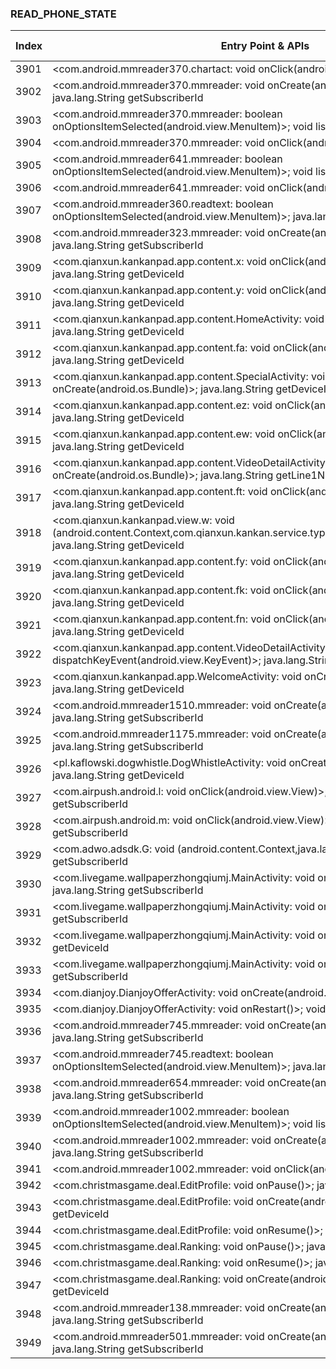 ### READ_PHONE_STATE
| Index | Entry Point & APIs | Screen shot | Resource id | Label |
| ------------- | ------------- | ------------- |-------------|-------------|
| 3901 | <com.android.mmreader370.chartact: void onClick(android.view.View)>; void listen | ![](D:\COSMOS\output\py\Drebin\VirusShare_Android_20130506\VirusShare_90a0713f42bc487a898ab3d4bd4fe505\com.android.mmreader370.chartact.png) |  | |
| 3902 | <com.android.mmreader370.mmreader: void onCreate(android.os.Bundle)>; java.lang.String getSubscriberId | ![](D:\COSMOS\output\py\Drebin\VirusShare_Android_20130506\VirusShare_c2e83e93dbfc1ceceb01c6e412fa3e8a\com.android.mmreader370.mmreader.png) |  | |
| 3903 | <com.android.mmreader370.mmreader: boolean onOptionsItemSelected(android.view.MenuItem)>; void listen | ![](D:\COSMOS\output\py\Drebin\VirusShare_Android_20130506\VirusShare_90a0713f42bc487a898ab3d4bd4fe505\com.android.mmreader370.mmreader.png) |  | |
| 3904 | <com.android.mmreader370.mmreader: void onClick(android.view.View)>; void listen | ![](D:\COSMOS\output\py\Drebin\VirusShare_Android_20130506\VirusShare_90a0713f42bc487a898ab3d4bd4fe505\com.android.mmreader370.mmreader.png) |  | |
| 3905 | <com.android.mmreader641.mmreader: boolean onOptionsItemSelected(android.view.MenuItem)>; void listen | ![](D:\COSMOS\output\py\Drebin\VirusShare_Android_20130506\VirusShare_90c8b6bbf12d663dcbd72879e4d43424\com.android.mmreader641.mmreader.png) |  | |
| 3906 | <com.android.mmreader641.mmreader: void onClick(android.view.View)>; void listen | ![](D:\COSMOS\output\py\Drebin\VirusShare_Android_20130506\VirusShare_90c8b6bbf12d663dcbd72879e4d43424\com.android.mmreader641.mmreader.png) |  | |
| 3907 | <com.android.mmreader360.readtext: boolean onOptionsItemSelected(android.view.MenuItem)>; java.lang.String getSubscriberId | ![](D:\COSMOS\output\py\Drebin\VirusShare_Android_20130506\VirusShare_90d21843290cb1f7e0bb535d8da24575\com.android.mmreader360.readtext.png) |  | |
| 3908 | <com.android.mmreader323.mmreader: void onCreate(android.os.Bundle)>; java.lang.String getSubscriberId | ![](D:\COSMOS\output\py\Drebin\VirusShare_Android_20130506\VirusShare_910cbf0dfef79aa29c3f40efbaa39fb8\com.android.mmreader323.mmreader.png) |  | |
| 3909 | <com.qianxun.kankanpad.app.content.x: void onClick(android.view.View)>; java.lang.String getDeviceId | ![](D:\COSMOS\output\py\Drebin\VirusShare_Android_20130506\VirusShare_912e8101bb2df2d44c26d15cbec614a5\com.qianxun.kankanpad.app.content.HomeActivity.png) |  | |
| 3910 | <com.qianxun.kankanpad.app.content.y: void onClick(android.view.View)>; java.lang.String getDeviceId | ![](D:\COSMOS\output\py\Drebin\VirusShare_Android_20130506\VirusShare_912e8101bb2df2d44c26d15cbec614a5\com.qianxun.kankanpad.app.content.HomeActivity.png) |  | |
| 3911 | <com.qianxun.kankanpad.app.content.HomeActivity: void onCreate(android.os.Bundle)>; java.lang.String getDeviceId | ![](D:\COSMOS\output\py\Drebin\VirusShare_Android_20130506\VirusShare_912e8101bb2df2d44c26d15cbec614a5\com.qianxun.kankanpad.app.content.HomeActivity.png) |  | |
| 3912 | <com.qianxun.kankanpad.app.content.fa: void onClick(android.view.View)>; java.lang.String getDeviceId | ![](D:\COSMOS\output\py\Drebin\VirusShare_Android_20130506\VirusShare_912e8101bb2df2d44c26d15cbec614a5\com.qianxun.kankanpad.app.content.SpecialActivity.png) |  | |
| 3913 | <com.qianxun.kankanpad.app.content.SpecialActivity: void onCreate(android.os.Bundle)>; java.lang.String getDeviceId | ![](D:\COSMOS\output\py\Drebin\VirusShare_Android_20130506\VirusShare_912e8101bb2df2d44c26d15cbec614a5\com.qianxun.kankanpad.app.content.SpecialActivity.png) |  | |
| 3914 | <com.qianxun.kankanpad.app.content.ez: void onClick(android.view.View)>; java.lang.String getDeviceId | ![](D:\COSMOS\output\py\Drebin\VirusShare_Android_20130506\VirusShare_912e8101bb2df2d44c26d15cbec614a5\com.qianxun.kankanpad.app.content.SpecialActivity.png) |  | |
| 3915 | <com.qianxun.kankanpad.app.content.ew: void onClick(android.view.View)>; java.lang.String getDeviceId | ![](D:\COSMOS\output\py\Drebin\VirusShare_Android_20130506\VirusShare_912e8101bb2df2d44c26d15cbec614a5\com.qianxun.kankanpad.app.content.SpecialActivity.png) |  | |
| 3916 | <com.qianxun.kankanpad.app.content.VideoDetailActivity: void onCreate(android.os.Bundle)>; java.lang.String getLine1Number | ![](D:\COSMOS\output\py\Drebin\VirusShare_Android_20130506\VirusShare_912e8101bb2df2d44c26d15cbec614a5\com.qianxun.kankanpad.app.content.VideoDetailActivity.png) |  | |
| 3917 | <com.qianxun.kankanpad.app.content.ft: void onClick(android.view.View)>; java.lang.String getDeviceId | ![](D:\COSMOS\output\py\Drebin\VirusShare_Android_20130506\VirusShare_912e8101bb2df2d44c26d15cbec614a5\com.qianxun.kankanpad.app.content.VideoDetailActivity.png) |  | |
| 3918 | <com.qianxun.kankanpad.view.w: void <init>(android.content.Context,com.qianxun.kankan.service.types.VideoInfo$Episode[],int,int)>; java.lang.String getDeviceId | ![](D:\COSMOS\output\py\Drebin\VirusShare_Android_20130506\VirusShare_912e8101bb2df2d44c26d15cbec614a5\com.qianxun.kankanpad.app.content.VideoDetailActivity.png) |  | |
| 3919 | <com.qianxun.kankanpad.app.content.fy: void onClick(android.view.View)>; java.lang.String getDeviceId | ![](D:\COSMOS\output\py\Drebin\VirusShare_Android_20130506\VirusShare_912e8101bb2df2d44c26d15cbec614a5\com.qianxun.kankanpad.app.content.VideoDetailActivity.png) |  | |
| 3920 | <com.qianxun.kankanpad.app.content.fk: void onClick(android.view.View)>; java.lang.String getDeviceId | ![](D:\COSMOS\output\py\Drebin\VirusShare_Android_20130506\VirusShare_912e8101bb2df2d44c26d15cbec614a5\com.qianxun.kankanpad.app.content.VideoDetailActivity.png) |  | |
| 3921 | <com.qianxun.kankanpad.app.content.fn: void onClick(android.view.View)>; java.lang.String getDeviceId | ![](D:\COSMOS\output\py\Drebin\VirusShare_Android_20130506\VirusShare_912e8101bb2df2d44c26d15cbec614a5\com.qianxun.kankanpad.app.content.VideoDetailActivity.png) |  | |
| 3922 | <com.qianxun.kankanpad.app.content.VideoDetailActivity: boolean dispatchKeyEvent(android.view.KeyEvent)>; java.lang.String getDeviceId | ![](D:\COSMOS\output\py\Drebin\VirusShare_Android_20130506\VirusShare_912e8101bb2df2d44c26d15cbec614a5\com.qianxun.kankanpad.app.content.VideoDetailActivity.png) |  | |
| 3923 | <com.qianxun.kankanpad.app.WelcomeActivity: void onCreate(android.os.Bundle)>; java.lang.String getDeviceId | ![](D:\COSMOS\output\py\Drebin\VirusShare_Android_20130506\VirusShare_912e8101bb2df2d44c26d15cbec614a5\com.qianxun.kankanpad.app.WelcomeActivity.png) |  | |
| 3924 | <com.android.mmreader1510.mmreader: void onCreate(android.os.Bundle)>; java.lang.String getSubscriberId | ![](D:\COSMOS\output\py\Drebin\VirusShare_Android_20130506\VirusShare_91d781feb0106eecb60cf6f42911bcf0\com.android.mmreader1510.mmreader.png) |  | |
| 3925 | <com.android.mmreader1175.mmreader: void onCreate(android.os.Bundle)>; java.lang.String getSubscriberId | ![](D:\COSMOS\output\py\Drebin\VirusShare_Android_20130506\VirusShare_9218e9d3dec03b65d8a6e54073815218\com.android.mmreader1175.mmreader.png) |  | |
| 3926 | <pl.kaflowski.dogwhistle.DogWhistleActivity: void onCreate(android.os.Bundle)>; java.lang.String getDeviceId | ![](D:\COSMOS\output\py\Drebin\VirusShare_Android_20130506\VirusShare_9232049eb7072b5b610a328673bedb01\pl.kaflowski.dogwhistle.DogWhistleActivity.png) |  | |
| 3927 | <com.airpush.android.l: void onClick(android.view.View)>; java.lang.String getSubscriberId | ![](D:\COSMOS\output\py\Drebin\VirusShare_Android_20130506\VirusShare_92af73074e987312ec9eb7b9658d82b1\com.airpush.android.PushAds.png) |  | |
| 3928 | <com.airpush.android.m: void onClick(android.view.View)>; java.lang.String getSubscriberId | ![](D:\COSMOS\output\py\Drebin\VirusShare_Android_20130506\VirusShare_92af73074e987312ec9eb7b9658d82b1\com.airpush.android.PushAds.png) |  | |
| 3929 | <com.adwo.adsdk.G: void <init>(android.content.Context,java.lang.String)>; java.lang.String getSubscriberId | ![](D:\COSMOS\output\py\Drebin\VirusShare_Android_20130506\VirusShare_92dc2645029ee6e13b3f28adc8c64655\com.adwo.adsdk.AdwoSplashAdActivity.png) |  | |
| 3930 | <com.livegame.wallpaperzhongqiumj.MainActivity: void onCreate(android.os.Bundle)>; java.lang.String getSubscriberId | ![](D:\COSMOS\output\py\Drebin\VirusShare_Android_20130506\VirusShare_92dc2645029ee6e13b3f28adc8c64655\com.livegame.wallpaperzhongqiumj.MainActivity.png) |  | |
| 3931 | <com.livegame.wallpaperzhongqiumj.MainActivity: void onResume()>; java.lang.String getSubscriberId | ![](D:\COSMOS\output\py\Drebin\VirusShare_Android_20130506\VirusShare_92dc2645029ee6e13b3f28adc8c64655\com.livegame.wallpaperzhongqiumj.MainActivity.png) |  | |
| 3932 | <com.livegame.wallpaperzhongqiumj.MainActivity: void onPause()>; java.lang.String getDeviceId | ![](D:\COSMOS\output\py\Drebin\VirusShare_Android_20130506\VirusShare_92dc2645029ee6e13b3f28adc8c64655\com.livegame.wallpaperzhongqiumj.MainActivity.png) |  | |
| 3933 | <com.livegame.wallpaperzhongqiumj.MainActivity: void onDestroy()>; java.lang.String getSubscriberId | ![](D:\COSMOS\output\py\Drebin\VirusShare_Android_20130506\VirusShare_92dc2645029ee6e13b3f28adc8c64655\com.livegame.wallpaperzhongqiumj.MainActivity.png) |  | |
| 3934 | <com.dianjoy.DianjoyOfferActivity: void onCreate(android.os.Bundle)>; void listen | ![](D:\COSMOS\output\py\Drebin\VirusShare_Android_20130506\VirusShare_92e27d318034c7fa904487bd780f3412\com.dianjoy.DianjoyOfferActivity.png) |  | |
| 3935 | <com.dianjoy.DianjoyOfferActivity: void onRestart()>; void listen | ![](D:\COSMOS\output\py\Drebin\VirusShare_Android_20130506\VirusShare_92e27d318034c7fa904487bd780f3412\com.dianjoy.DianjoyOfferActivity.png) |  | |
| 3936 | <com.android.mmreader745.mmreader: void onCreate(android.os.Bundle)>; java.lang.String getSubscriberId | ![](D:\COSMOS\output\py\Drebin\VirusShare_Android_20130506\VirusShare_930b97d26a9e8035f8c808c0b8d1429c\com.android.mmreader745.mmreader.png) |  | |
| 3937 | <com.android.mmreader745.readtext: boolean onOptionsItemSelected(android.view.MenuItem)>; java.lang.String getSubscriberId | ![](D:\COSMOS\output\py\Drebin\VirusShare_Android_20130506\VirusShare_930b97d26a9e8035f8c808c0b8d1429c\com.android.mmreader745.readtext.png) |  | |
| 3938 | <com.android.mmreader654.mmreader: void onCreate(android.os.Bundle)>; java.lang.String getSubscriberId | ![](D:\COSMOS\output\py\Drebin\VirusShare_Android_20130506\VirusShare_930dd32de4e77d46e921660ef12f26b2\com.android.mmreader654.mmreader.png) |  | |
| 3939 | <com.android.mmreader1002.mmreader: boolean onOptionsItemSelected(android.view.MenuItem)>; void listen | ![](D:\COSMOS\output\py\Drebin\VirusShare_Android_20130506\VirusShare_93482216b30c6573e28e46016b1334c4\com.android.mmreader1002.mmreader.png) |  | |
| 3940 | <com.android.mmreader1002.mmreader: void onCreate(android.os.Bundle)>; java.lang.String getSubscriberId | ![](D:\COSMOS\output\py\Drebin\VirusShare_Android_20130506\VirusShare_93482216b30c6573e28e46016b1334c4\com.android.mmreader1002.mmreader.png) |  | |
| 3941 | <com.android.mmreader1002.mmreader: void onClick(android.view.View)>; void listen | ![](D:\COSMOS\output\py\Drebin\VirusShare_Android_20130506\VirusShare_93482216b30c6573e28e46016b1334c4\com.android.mmreader1002.mmreader.png) |  | |
| 3942 | <com.christmasgame.deal.EditProfile: void onPause()>; java.lang.String getDeviceId | ![](D:\COSMOS\output\py\Drebin\VirusShare_Android_20130506\VirusShare_c801395b80b0720f70d9f876d6caeb63\com.christmasgame.deal.EditProfile.png) |  | |
| 3943 | <com.christmasgame.deal.EditProfile: void onCreate(android.os.Bundle)>; java.lang.String getDeviceId | ![](D:\COSMOS\output\py\Drebin\VirusShare_Android_20130506\VirusShare_c801395b80b0720f70d9f876d6caeb63\com.christmasgame.deal.EditProfile.png) |  | |
| 3944 | <com.christmasgame.deal.EditProfile: void onResume()>; java.lang.String getDeviceId | ![](D:\COSMOS\output\py\Drebin\VirusShare_Android_20130506\VirusShare_c801395b80b0720f70d9f876d6caeb63\com.christmasgame.deal.EditProfile.png) |  | |
| 3945 | <com.christmasgame.deal.Ranking: void onPause()>; java.lang.String getDeviceId | ![](D:\COSMOS\output\py\Drebin\VirusShare_Android_20130506\VirusShare_c801395b80b0720f70d9f876d6caeb63\com.christmasgame.deal.Ranking.png) |  | |
| 3946 | <com.christmasgame.deal.Ranking: void onResume()>; java.lang.String getDeviceId | ![](D:\COSMOS\output\py\Drebin\VirusShare_Android_20130506\VirusShare_c801395b80b0720f70d9f876d6caeb63\com.christmasgame.deal.Ranking.png) |  | |
| 3947 | <com.christmasgame.deal.Ranking: void onCreate(android.os.Bundle)>; java.lang.String getDeviceId | ![](D:\COSMOS\output\py\Drebin\VirusShare_Android_20130506\VirusShare_c801395b80b0720f70d9f876d6caeb63\com.christmasgame.deal.Ranking.png) |  | |
| 3948 | <com.android.mmreader138.mmreader: void onCreate(android.os.Bundle)>; java.lang.String getSubscriberId | ![](D:\COSMOS\output\py\Drebin\VirusShare_Android_20130506\VirusShare_941b6f4aa2dc143f1c7cc27444878295\com.android.mmreader138.mmreader.png) |  | |
| 3949 | <com.android.mmreader501.mmreader: void onCreate(android.os.Bundle)>; java.lang.String getSubscriberId | ![](D:\COSMOS\output\py\Drebin\VirusShare_Android_20130506\VirusShare_943d2d4d66162699b481e119a8b68e31\com.android.mmreader501.mmreader.png) |  | |
